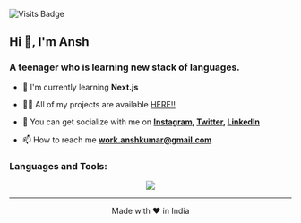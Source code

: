 <!--- [![Hong's GitHub Banner](https://honghong.me/images/og.png)](https://honghong.me) --->

![Visits Badge](https://komarev.com/ghpvc/?username=Anshkumar111&label=Profile%20views&color=red&style=for-the-badge)

<h2>Hi 👋, I'm Ansh</h2>
<h3>A teenager who is learning new stack of languages.</h3>

<!--- 🔭 I'm currently working on [honghong.me](https://github.com/tszhong0411/honghong.me) --->
- 🌱 I'm currently learning **Next.js**

- 👨‍💻 All of my projects are available  [HERE!!](https://github.com/Anshkumar111?tab=repositories])

- 📱 You can get socialize with me on  **[Instagram](https://www.instagram.com/anshkumar.exe?igsh=MWpycTl2YmNmNGUxcQ==), [Twitter](https://x.com/0xAnshkumar?t=I8OL6A0pxa4hnE84xrsXsA&s=09), [LinkedIn](https://www.linkedin.com/in/anshkumarak111?utm_source=share&utm_campaign=share_via&utm_content=profile&utm_medium=android_app)**

- 📫 How to reach me **work.anshkumar@gmail.com**

<h3>Languages and Tools:</h3>

<p align="center">
<img src="https://skillicons.dev/icons?i=html,css,js,ts,nextjs,react,nodejs,py,figma,vscode,git,github,gmail,ai,ps,instagram,linkedin,twitter,nodejs,postman,py,tailwind,vscode,visualstudio,vercel,styledcomponents,sass,powershell,mysql,stackoverflow,md,firebase,express,cloudflare,bootstrap,eclipse,npm,pnpm"/>
</p>


---

<p align="center">Made with ❤️ in India </p>
